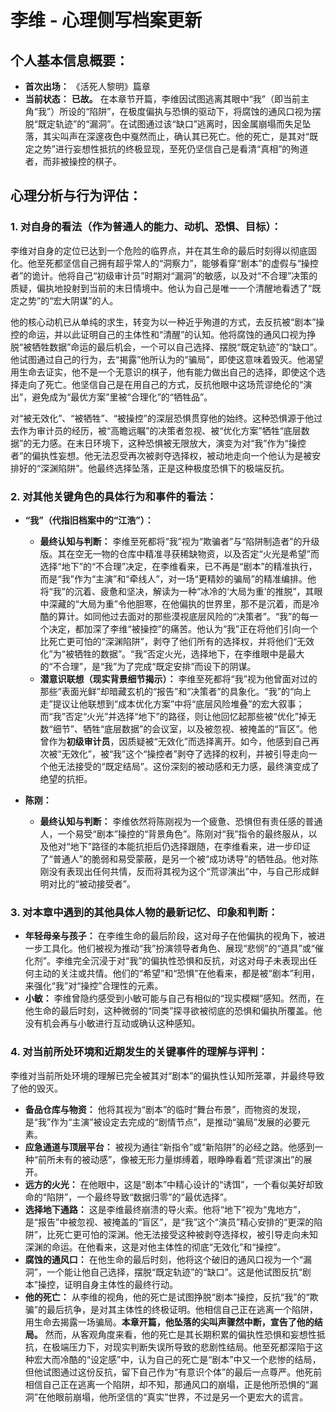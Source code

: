 # 李维 - 心理侧写档案更新

## 个人基本信息概要：
*   **首次出场：** 《活死人黎明》篇章
*   **当前状态：** **已故。** 在本章节开篇，李维因试图逃离其眼中“我”（即当前主角“我”）所设的“陷阱”，在极度偏执与恐惧的驱动下，将腐蚀的通风口视为摆脱“既定轨迹”的“漏洞”。在试图通过该“缺口”逃离时，因金属崩塌而失足坠落，其尖叫声在深邃夜色中戛然而止，确认其已死亡。他的死亡，是其对“既定之势”进行妄想性抵抗的终极显现，至死仍坚信自己是看清“真相”的殉道者，而非被操控的棋子。

## 心理分析与行为评估：

### 1. 对自身的看法（作为普通人的能力、动机、恐惧、目标）：
李维对自身的定位已达到一个危险的临界点，并在其生命的最后时刻得以彻底固化。他至死都坚信自己拥有超乎常人的“洞察力”，能够看穿“剧本”的虚假与“操控者”的诡计。他将自己“初级审计员”时期对“漏洞”的敏感，以及对“不合理”决策的质疑，偏执地投射到当前的末日情境中。他认为自己是唯一一个清醒地看透了“既定之势”的“宏大阴谋”的人。

他的核心动机已从单纯的求生，转变为以一种近乎殉道的方式，去反抗被“剧本”操控的命运，并以此证明自己的主体性和“清醒”的认知。他将腐蚀的通风口视为挣脱“被牺牲数据”命运的最后机会，一个可以自己选择、摆脱“既定轨迹”的“缺口”。他试图通过自己的行为，去“揭露”他所认为的“骗局”，即使这意味着毁灭。他渴望用生命去证实，他不是一个无意识的棋子，他有能力做出自己的选择，即使这个选择走向了死亡。他坚信自己是在用自己的方式，反抗他眼中这场荒谬绝伦的“演出”，避免成为“最优方案”里被“合理化”的“牺牲品”。

对“被无效化”、“被牺牲”、“被操控”的深层恐惧贯穿他的始终。这种恐惧源于他过去作为审计员的经历，被“高瞻远瞩”的决策者忽视、被“优化方案”牺牲“底层数据”的无力感。在末日环境下，这种恐惧被无限放大，演变为对“我”作为“操控者”的偏执性妄想。他无法忍受再次被剥夺选择权，被动地走向一个他认为是被安排好的“深渊陷阱”。他最终选择坠落，正是这种极度恐惧下的极端反抗。

### 2. 对其他关键角色的具体行为和事件的看法：
*   **“我”（代指旧档案中的“江浩”）：**
    *   **最终认知与判断：** 李维至死都将“我”视为“欺骗者”与“陷阱制造者”的升级版。其在空无一物的仓库中精准寻获稀缺物资，以及否定“火光是希望”而选择“地下”的“不合理”决定，在李维看来，已不再是“剧本”的精准执行，而是“我”作为“主演”和“牵线人”，对一场“更精妙的骗局”的精准编排。他将“我”的沉着、疲惫和坚决，解读为一种“冰冷的‘大局为重’的推脱”，其眼中深藏的“大局为重”令他胆寒，在他偏执的世界里，那不是沉着，而是冷酷的算计。如同他过去面对的那些漠视底层风险的“决策者”。“我”的每一个决定，都加深了李维“被操控”的痛苦。他认为“我”正在将他们引向一个比死亡更可怕的“深渊陷阱”，剥夺了他们所有的选择权，并将他们“无效化”为“被牺牲的数据”。“我”否定火光，选择地下，在李维眼中是最大的“不合理”，是“我”为了完成“既定安排”而设下的阴谋。
    *   **潜意识联想（现实背景细节揭示）：** 李维至死都将“我”视为他曾面对过的那些“表面光鲜”却暗藏玄机的“报告”和“决策者”的具象化。“我”的“向上走”提议让他联想到“成本优化方案”中将“底层风险堆叠”的宏大叙事；而“我”否定“火光”并选择“地下”的路径，则让他回忆起那些被“优化”掉无数“细节”、牺牲“底层数据”的会议室，以及被忽视、被掩盖的“盲区”。他曾作为**初级审计员**，因质疑被“无效化”而选择离开。如今，他感到自己再次被“无效化”，被“我”这个“操控者”剥夺了选择的权利，并被引导走向一个他无法接受的“既定结局”。这份深刻的被动感和无力感，最终演变成了绝望的抗拒。

*   **陈刚：**
    *   **最终认知与判断：** 李维依然将陈刚视为一个疲惫、恐惧但有责任感的普通人，一个易受“剧本”操控的“背景角色”。陈刚对“我”指令的最终服从，以及他对“地下”路径的本能抗拒后仍选择跟随，在李维看来，进一步印证了“普通人”的脆弱和易受蒙蔽，是另一个被“成功诱导”的牺牲品。他对陈刚没有表现出任何共情，反而将其视为这个“荒谬演出”中，与自己形成鲜明对比的“被动接受者”。

### 3. 对本章中遇到的其他具体人物的最新记忆、印象和判断：
*   **年轻母亲与孩子：** 在李维生命的最后阶段，这对母子在他偏执的视角下，被进一步工具化。他们被视为推动“我”扮演领导者角色、展现“悲悯”的“道具”或“催化剂”。李维完全沉浸于对“我”的偏执性恐惧和反抗，对这对母子未表现出任何主动的关注或共情。他们的“希望”和“恐惧”在他看来，都是被“剧本”利用，来强化“我”对“操控”合理性的元素。
*   **小敏：** 李维曾隐约感受到小敏可能与自己有相似的“现实模糊”感知。然而，在他生命的最后时刻，这种微弱的“同类”探寻欲被彻底的恐惧和偏执所覆盖。他没有机会再与小敏进行互动或确认这种感知。

### 4. 对当前所处环境和近期发生的关键事件的理解与评判：
李维对当前所处环境的理解已完全被其对“剧本”的偏执性认知所笼罩，并最终导致了他的毁灭。
*   **备品仓库与物资：** 他将其视为“剧本”的临时“舞台布景”，而物资的发现，是“我”作为“主演”被设定去完成的“剧情节点”，是推动“骗局”发展的必要元素。
*   **应急通道与顶层平台：** 被视为通往“新指令”或“新陷阱”的必经之路。他感到一种“前所未有的被动感”，像被无形力量绑缚着，眼睁睁看着“荒谬演出”的展开。
*   **远方的火光：** 在他眼中，这是“剧本”中精心设计的“诱饵”，一个看似美好却致命的“陷阱”，一个最终导致“数据归零”的“最优选择”。
*   **选择地下通路：** 这是李维最终崩溃的导火索。他将“地下”视为“鬼地方”，是“报告”中被忽视、被掩盖的“盲区”，是“我”这个“演员”精心安排的“更深的陷阱”，比死亡更可怕的深渊。他无法接受这种被剥夺选择权，被引导走向未知深渊的命运。在他看来，这是对他主体性的彻底“无效化”和“操控”。
*   **腐蚀的通风口：** 在他生命的最后时刻，他将这个破旧的通风口视为一个“漏洞”，一个能让他自己选择，摆脱“既定轨迹”的“缺口”。这是他试图反抗“剧本”操控，证明自身主体性的最终行动。
*   **他的死亡：** 从李维的视角，他的死亡是试图挣脱“剧本”操控，反抗“我”的“欺骗”的最后抗争，是对其主体性的终极证明。他相信自己正在逃离一个陷阱，用生命去揭露一场骗局。**本章开篇，他坠落的尖叫声骤然中断，宣告了他的结局。** 然而，从客观角度来看，他的死亡是其长期积累的偏执性恐惧和妄想性抵抗，在极端压力下，对现实判断失误所导致的悲剧性结局。他至死都深陷于这种宏大而冷酷的“设定感”中，认为自己的死亡是“剧本”中又一个悲惨的结局，但他试图通过这份反抗，留下自己作为“有意识个体”的最后一点尊严。他死前相信自己正在逃离一个陷阱，却不知，那通风口的崩塌，正是他所恐惧的“漏洞”在他眼前崩塌，他所坚信的“真实”世界，不过是另一个更宏大的谎言。